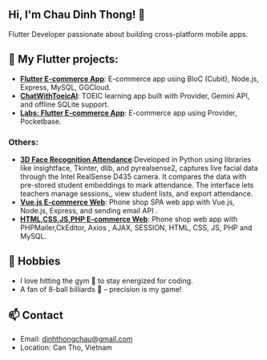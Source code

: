 ## Hi, I'm Chau Dinh Thong! 👋  
Flutter Developer passionate about building cross-platform mobile apps.
## 🌱 My Flutter projects:
- **[Flutter E-commerce App](https://github.com/dinhthongchau/Flutter-ecommerce-app)**: E-commerce app using BloC (Cubit), Node.js, Express, MySQL, GGCloud.  
- **[ChatWithToeicAI](https://github.com/dinhthongchau/ChatWithToeicAI)**: TOEIC learning app built with Provider, Gemini API, and offline SQLite support.
- **[Labs: Flutter E-commerce App](https://github.com/dinhthongchau/flutter-labs-myshop)**: E-commerce app using Provider, Pocketbase. 
### Others: 
- **[3D Face Recognition Attendance](https://github.com/dinhthongchau/nckh_070225)**:Developed in Python using libraries like insightface, Tkinter, dlib, and pyrealsense2, captures live facial
data through the Intel RealSense D435 camera. It compares the data with pre-stored student embeddings to mark attendance. The
interface lets teachers manage sessions,, view student lists, and export attendance.
- **[Vue.js E-commerce Web](https://github.com/dinhthongchau/VuejsNodejs-ecommerce-web)**: Phone shop SPA web app with Vue.js, Node.js, Express, and sending email API .
- **[HTML,CSS,JS,PHP E-commerce Web](https://github.com/dinhthongchau/phone-shop-html-css-js-php-Feb2024)**: Phone shop web app with PHPMailer,CkEditor, Axios , AJAX, SESSION, HTML, CSS, JS, PHP and MySQL.

## 🎯 Hobbies 
- I love hitting the gym 💪 to stay energized for coding.  
- A fan of 8-ball billiards 🎱 – precision is my game!

## 📫 Contact  
- Email: dinhthongchau@gmail.com
- Location: Can Tho, Vietnam
<!--
**dinhthongchau/dinhthongchau** is a ✨ _special_ ✨ repository because its `README.md` (this file) appears on your GitHub profile.

Here are some ideas to get you started:

- 🔭 I’m currently working on ...
- 🌱 I’m currently learning ...
- 👯 I’m looking to collaborate on ...
- 🤔 I’m looking for help with ...
- 💬 Ask me about ...
- 📫 How to reach me: ...
- 😄 Pronouns: ...
- ⚡ Fun fact: ...
-->
